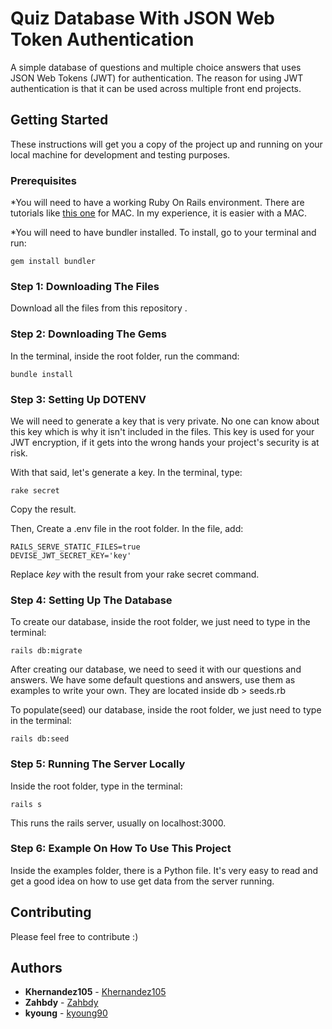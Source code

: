 # Quiz Database With JSON Web Token Authentication

A simple database of questions and multiple choice answers that uses JSON Web Tokens (JWT) for authentication. The reason for using JWT
authentication is that it can be used across multiple front end projects.

## Getting Started

These instructions will get you a copy of the project up and running on your local machine for development and testing purposes.

### Prerequisites

*You will need to have a working Ruby On Rails environment. There are tutorials like [this one](https://gorails.com/setup/osx/10.10-yosemite) for MAC. In my experience, it is easier with a MAC.

*You will need to have bundler installed. To install, go to your terminal and run:

```
gem install bundler
```

### Step 1: Downloading The Files

Download all the files from this repository .

### Step 2: Downloading The Gems

In the terminal, inside the root folder, run the command:

```
bundle install
```

### Step 3: Setting Up DOTENV

We will need to generate a key that is very private. No one can know about this key which is why it isn't included in the files. This key is used for your JWT encryption, if it gets into the wrong hands your project's security is at risk.

With that said, let's generate a key. In the terminal, type: 

```
rake secret
```

Copy the result.

Then, Create a .env file in the root folder. In the file, add:

```
RAILS_SERVE_STATIC_FILES=true
DEVISE_JWT_SECRET_KEY='key'
```

Replace *key* with the result from your rake secret command.

### Step 4: Setting Up The Database

To create our database, inside the root folder, we just need to type in the terminal:

```
rails db:migrate
```

After creating our database, we need to seed it with our questions and answers. We have some default questions and answers, use them as examples to write your own. They are located inside db > seeds.rb

To populate(seed) our database, inside the root folder, we just need to type in the terminal:

```
rails db:seed
```

### Step 5: Running The Server Locally

Inside the root folder, type in the terminal:

```
rails s
```

This runs the rails server, usually on localhost:3000.

### Step 6: Example On How To Use This Project

Inside the examples folder, there is a Python file. It's very easy to read and get a good idea on how to use get data from the server running.

## Contributing

Please feel free to contribute :)

## Authors

* **Khernandez105** - [Khernandez105](https://github.com/Khernandez105)
* **Zahbdy** - [Zahbdy](https://github.com/Zahbdy)
* **kyoung** - [kyoung90](https://github.com/kyoung90) 
